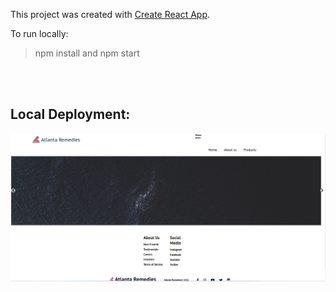 This project was created with [Create React App](https://github.com/facebook/create-react-app).

To run locally:
>npm install and npm start
<br>
<br>

## Local Deployment:

<img src="Capture.PNG">
